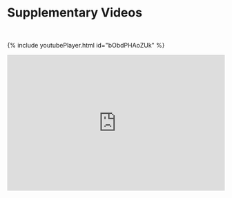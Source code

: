 # Supplementary Videos

<p>&nbsp;</p>

<!-- {% include youtubePlayer.html id="u16FjNGMoEs?autoplay=1" %} -->

{% include youtubePlayer.html id="bObdPHAoZUk" %}
 <iframe src="https://www.youtube.com/embed/bObdPHAoZUk" 
    width="100%" 
    height="315"
    frameborder="0" 
    allow="autoplay; encrypted-media"
    allowfullscreen>
</iframe> 